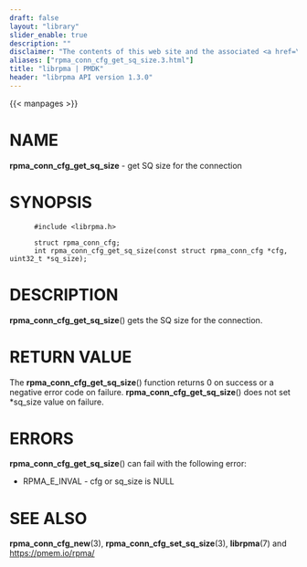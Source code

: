 ```yaml
---
draft: false
layout: "library"
slider_enable: true
description: ""
disclaimer: "The contents of this web site and the associated <a href=\"https://github.com/pmem\">GitHub repositories</a> are BSD-licensed open source."
aliases: ["rpma_conn_cfg_get_sq_size.3.html"]
title: "librpma | PMDK"
header: "librpma API version 1.3.0"
---
```

{{< manpages >}}

[comment]: <> (SPDX-License-Identifier: BSD-3-Clause)
[comment]: <> (Copyright 2020-2023, Intel Corporation)

# NAME

**rpma_conn_cfg_get_sq_size** - get SQ size for the connection

# SYNOPSIS

          #include <librpma.h>

          struct rpma_conn_cfg;
          int rpma_conn_cfg_get_sq_size(const struct rpma_conn_cfg *cfg, uint32_t *sq_size);

# DESCRIPTION

**rpma_conn_cfg_get_sq_size**() gets the SQ size for the connection.

# RETURN VALUE

The **rpma_conn_cfg_get_sq_size**() function returns 0 on success or a
negative error code on failure. **rpma_conn_cfg_get_sq_size**() does not
set \*sq_size value on failure.

# ERRORS

**rpma_conn_cfg_get_sq_size**() can fail with the following error:

-   RPMA_E\_INVAL - cfg or sq_size is NULL

# SEE ALSO

**rpma_conn_cfg_new**(3), **rpma_conn_cfg_set_sq_size**(3),
**librpma**(7) and https://pmem.io/rpma/
